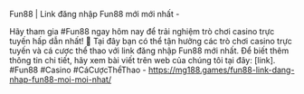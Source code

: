 Fun88 | Link đăng nhập Fun88 mới mới nhất - 

Hãy tham gia #Fun88 ngay hôm nay để trải nghiệm trò chơi casino trực tuyến hấp dẫn nhất! 🎰 Tại đây bạn có thể tận hưởng các trò chơi casino trực tuyến và cá cược thể thao với link đăng nhập Fun88 mới nhất. Để biết thêm thông tin chi tiết, hãy xem bài viết trên web của chúng tôi tại đây: [link]. #Fun88 #Casino #CáCượcThểThao - https://mg188.games/fun88-link-dang-nhap-fun88-moi-moi-nhat/
